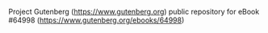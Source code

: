 Project Gutenberg (https://www.gutenberg.org) public repository for
eBook #64998 (https://www.gutenberg.org/ebooks/64998)
